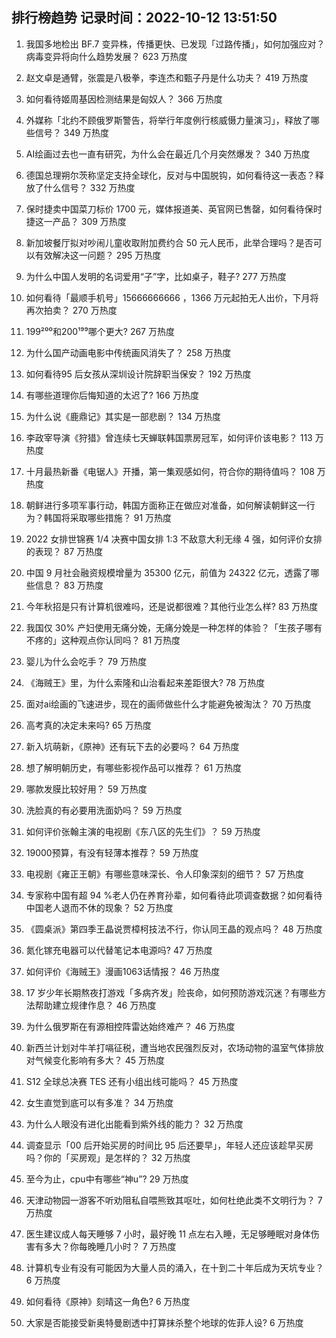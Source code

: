 
## 排行榜趋势 记录时间：2022-10-12 13:51:50
  
  1. 我国多地检出 BF.7 变异株，传播更快、已发现「过路传播」，如何加强应对？病毒变异将向什么趋势发展？ 623 万热度
    
  2. 赵文卓是通臂，张震是八极拳，李连杰和甄子丹是什么功夫？ 419 万热度
    
  3. 如何看待姬周基因检测结果是匈奴人？ 366 万热度
    
  4. 外媒称「北约不顾俄罗斯警告，将举行年度例行核威慑力量演习」，释放了哪些信号？ 349 万热度
    
  5. AI绘画过去也一直有研究，为什么会在最近几个月突然爆发？ 340 万热度
    
  6. 德国总理朔尔茨称坚定支持全球化，反对与中国脱钩，如何看待这一表态？释放了什么信号？ 332 万热度
    
  7. 保时捷卖中国菜刀标价 1700 元，媒体报道美、英官网已售罄，如何看待保时捷这一产品？ 309 万热度
    
  8. 新加坡餐厅拟对吵闹儿童收取附加费约合 50 元人民币，此举合理吗？是否可以有效解决这一问题？ 295 万热度
    
  9. 为什么中国人发明的名词爱用“子”字，比如桌子，鞋子? 277 万热度
    
  10. 如何看待「最顺手机号」15666666666 ，1366 万元起拍无人出价，下月将再次拍卖？ 270 万热度
    
  11. 199²⁰⁰和200¹⁹⁹哪个更大? 267 万热度
    
  12. 为什么国产动画电影中传统画风消失了？ 258 万热度
    
  13. 如何看待95 后女孩从深圳设计院辞职当保安？ 192 万热度
    
  14. 有哪些道理你后悔知道的太迟了? 166 万热度
    
  15. 为什么说《鹿鼎记》其实是一部悲剧？ 134 万热度
    
  16. 李政宰导演《狩猎》曾连续七天蝉联韩国票房冠军，如何评价该电影？ 113 万热度
    
  17. 十月最热新番《电锯人》开播，第一集观感如何，符合你的期待值吗？ 108 万热度
    
  18. 朝鲜进行多项军事行动，韩国方面称正在做应对准备，如何解读朝鲜这一行为？韩国将采取哪些措施？ 91 万热度
    
  19. 2022 女排世锦赛 1/4 决赛中国女排 1:3 不敌意大利无缘 4 强，如何评价女排的表现？ 87 万热度
    
  20. 中国 9 月社会融资规模增量为 35300 亿元，前值为 24322 亿元，透露了哪些信息？ 83 万热度
    
  21. 今年秋招是只有计算机很难吗，还是说都很难？其他行业怎么样? 83 万热度
    
  22. 我国仅 30% 产妇使用无痛分娩，无痛分娩是一种怎样的体验？「生孩子哪有不疼的」这种观点你认同吗？ 81 万热度
    
  23. 婴儿为什么会吃手？ 79 万热度
    
  24. 《海贼王》里，为什么索隆和山治看起来差距很大? 78 万热度
    
  25. 面对ai绘画的飞速进步，现在的画师做些什么才能避免被淘汰？ 70 万热度
    
  26. 高考真的决定未来吗? 65 万热度
    
  27. 新入坑萌新，《原神》还有玩下去的必要吗？ 64 万热度
    
  28. 想了解明朝历史，有哪些影视作品可以推荐？ 61 万热度
    
  29. 哪款发膜比较好用？ 59 万热度
    
  30. 洗脸真的有必要用洗面奶吗？ 59 万热度
    
  31. 如何评价张翰主演的电视剧《东八区的先生们》？ 59 万热度
    
  32. 19000预算，有没有轻薄本推荐？ 59 万热度
    
  33. 电视剧《雍正王朝》有哪些意味深长、令人印象深刻的细节？ 57 万热度
    
  34. 专家称中国有超 94 %老人仍在养育孙辈，如何看待此项调查数据？如何看待中国老人退而不休的现象？ 52 万热度
    
  35. 《圆桌派》第四季王晶说贾樟柯技法不行，你认同王晶的观点吗？ 48 万热度
    
  36. 氮化镓充电器可以代替笔记本电源吗? 47 万热度
    
  37. 如何评价《海贼王》漫画1063话情报？ 46 万热度
    
  38. 17 岁少年长期熬夜打游戏「多病齐发」险丧命，如何预防游戏沉迷？有哪些方法帮助建立规律作息？ 46 万热度
    
  39. 为什么俄罗斯在有源相控阵雷达始终难产？ 46 万热度
    
  40. 新西兰计划对牛羊打嗝征税，遭当地农民强烈反对，农场动物的温室气体排放对气候变化影响有多大？ 45 万热度
    
  41. S12 全球总决赛 TES 还有小组出线可能吗？ 45 万热度
    
  42. 女生直觉到底可以有多准？ 34 万热度
    
  43. 为什么人眼没有进化出能看到紫外线的能力？ 32 万热度
    
  44. 调查显示「00 后开始买房的时间比 95 后还要早」，年轻人还应该趁早买房吗？你的「买房观」是怎样的？ 32 万热度
    
  45. 至今为止，cpu中有哪些“神u”? 29 万热度
    
  46. 天津动物园一游客不听劝阻私自喂熊致其呕吐，如何杜绝此类不文明行为？ 7 万热度
    
  47. 医生建议成人每天睡够 7 小时，最好晚 11 点左右入睡，无足够睡眠对身体伤害有多大？你每晚睡几小时？ 7 万热度
    
  48. 计算机专业有没有可能因为大量人员的涌入，在十到二十年后成为天坑专业？ 6 万热度
    
  49. 如何看待《原神》刻晴这一角色? 6 万热度
    
  50. 大家是否能接受新奥特曼剧透中打算抹杀整个地球的佐菲人设? 6 万热度
    